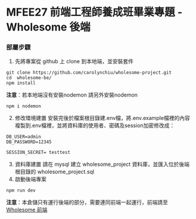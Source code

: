 # MFEE27 前端工程師養成班畢業專題 - Wholesome 後端

### 部屬步驟
1. 先將專案從 github 上 clone 到本地端，並安裝套件
```
git clone https://github.com/carolynchiu/wholesome-project.git
cd  wholesome-be/
npm install
```
**注意**：若本地端沒有安裝nodemon 請另外安裝nodemon
```
npm i nodemon
```

2. 修改環境建置
  安裝完後於檔案根目錄建.env檔，將.env.example檔裡的內容複製到.env檔裡，並將資料庫的使用者、密碼及session加密修改成：
```
DB_USER=admin
DB_PASSWORD=12345

SESSION_SECRET= testtest
```
3. 資料庫建置
  請在 mysql 建立 wholesome_project 資料庫，並匯入位於後端根目錄的 wholesome_project.sql
4. 啟動後端專案　
```
npm run dev
```
**注意**：本倉儲只有運行後端的部分，需要連同前端一起運行，前端請至[Wholesome 前端](https://github.com/carolynchiu/wholesome-project.git)







